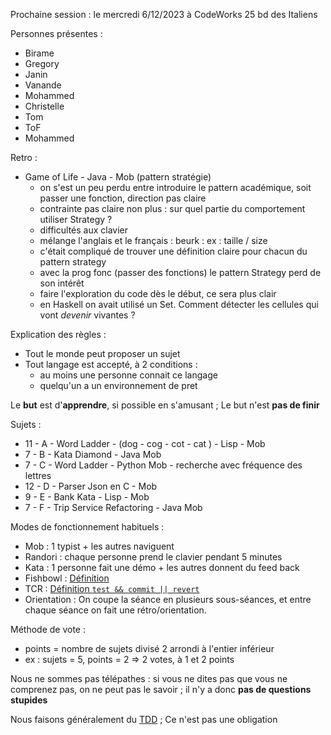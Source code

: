 Prochaine session : le mercredi 6/12/2023 à CodeWorks 25 bd des Italiens 

Personnes présentes :
- Birame
- Gregory
- Janin
- Vanande
- Mohammed
- Christelle
- Tom
- ToF
- Mohammed

Retro :
- Game of Life - Java - Mob (pattern stratégie)  
  - on s'est un peu perdu entre introduire le pattern académique, soit passer une fonction, direction pas claire 
  - contrainte pas claire non plus : sur quel partie du comportement utiliser Strategy ?
  - difficultés aux clavier
  - mélange l'anglais et le français : beurk  : ex : taille / size
  - c'était compliqué de trouver une définition claire pour chacun du pattern strategy
  - avec la prog fonc (passer des fonctions) le pattern Strategy perd de son intérêt
  - faire l'exploration du code dès le début, ce sera plus clair
  - en Haskell on avait utilisé un Set. Comment détecter les cellules qui vont _devenir_ vivantes ?

Explication des règles :
- Tout le monde peut proposer un sujet
- Tout langage est accepté, à 2 conditions :
  - au moins une personne connait ce langage
  - quelqu'un a un environnement de pret

Le **but** est d'**apprendre**, si possible en s'amusant ;
Le but n'est **pas de finir**

Sujets :
- 11 - A - Word Ladder - (dog - cog - cot - cat ) - Lisp - Mob 
- 7 - B - Kata Diamond - Java Mob  
- 7 - C - Word Ladder - Python Mob - recherche avec fréquence des lettres 
- 12 - D - Parser Json en C - Mob 
- 9 - E - Bank Kata - Lisp - Mob
- 7 - F - Trip Service Refactoring - Java Mob

Modes de fonctionnement habituels :
- Mob : 1 typist + les autres naviguent
- Randori : chaque personne prend le clavier pendant 5 minutes
- Kata : 1 personne fait une démo + les autres donnent du feed back
- Fishbowl : [Définition](https://en.wikipedia.org/wiki/Fishbowl_(conversation))
- TCR : [Définition `test && commit || revert`](https://medium.com/@kentbeck_7670/test-commit-revert-870bbd756864)
- Orientation : On coupe la séance en plusieurs sous-séances,
  et entre chaque séance on fait une rétro/orientation.

Méthode de vote :
- points = nombre de sujets divisé 2 arrondi à l'entier inférieur
- ex : sujets = 5, points = 2 => 2 votes, à 1 et 2 points

Nous ne sommes pas télépathes :
si vous ne dites pas que vous ne comprenez pas, on ne peut pas le savoir ;
il n'y a donc **pas de questions stupides**

Nous faisons généralement du [TDD](https://fr.wikipedia.org/wiki/Test_driven_development) ;
Ce n'est pas une obligation
